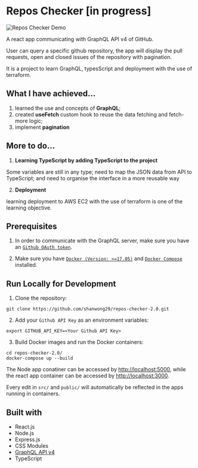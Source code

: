 # Repos Checker [in progress]

![Repos Checker Demo](/repos-checker-demo.gif)

A react app communicating with GraphQL API v4 of GitHub.

User can query a specific github repository, the app will display the pull requests, open and closed issues of the repository with pagination.

It is a project to learn GraphQL, typesScript and deployment with the use of terraform.

## What I have achieved...

1. learned the use and concepts of **GraphQL**;
2. created **useFetch** custom hook to reuse the data fetching and fetch-more logic;
3. implement **pagination**

## More to do...

1. **Learning TypeScript by adding TypeScript to the project**

Some variables are still in any type;
need to map the JSON data from API to TypeScript;
and need to organise the interface in a more reusable way

2. **Deployment**

learning deployment to AWS EC2 with the use of terraform is one of the learning objective.

## Prerequisites

1. In order to communicate with the GraphQL server, make sure you have an [`Github OAuth token`](https://developer.github.com/v4/).

2. Make sure you have [`Docker (Version: >=17.05)`](https://www.docker.com/) and [`Docker Compose`](https://docs.docker.com/compose/) installed.

## Run Locally for Development

1. Clone the repository:

```
git clone https://github.com/shanwong29/repos-checker-2.0.git
```

2. Add your `Github API Key` as an environment variables:

```
export GITHUB_API_KEY=<Your Github API Key>
```

3. Build Docker images and run the Docker containers:

```
cd repos-checker-2.0/
docker-compose up --build
```

The Node app conatiner can be accessed by [http://localhost:5000](http://localhost:5000),
while the react app container can be accessed by [http://localhost:3000](http://localhost:3000).

Every edit in `src/` and `public/` will automatically be reflected in the apps running in containers.

## Built with

- React.js
- Node.js
- Express.js
- CSS Modules
- [GraphQL API v4](https://developer.github.com/v4/)
- TypeScript
